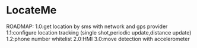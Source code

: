 LocateMe
========

ROADMAP:
1.0:get location by sms with network and gps provider
1.1:configure location tracking (single shot,periodic update,distance update)
1.2:phone number whitelist
2.0:HMI
3.0:move detection with accelerometer
